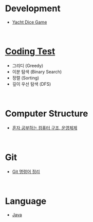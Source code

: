 # Development
- [Yacht Dice Game](https://github.com/Hagug/Yacht-Dice)

</br>

# [Coding Test](Coding_Test/README.md)
- 그리디 (Greedy)
- 이분 탐색 (Binary Search)
- 정렬 (Sorting)
- 깊이 우선 탐색 (DFS)

</br>

# Computer Structure
- [혼자 공부하는 컴퓨터 구조, 운영체제](Computer_structure/README.md)


</br>

# Git
- [Git 명령어 정리](Git/README.md)

</br>

# Language
- [Java](https://xkdl780.tistory.com/category/Tekit%20%EB%B0%B1%EC%97%94%EB%93%9C%20%EC%8A%A4%EC%BF%A8/Java)
